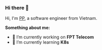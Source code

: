 ### Hi there 👋

Hi, I'm [PP](https://phuongphung.com), a software engineer from Vietnam.

**Something about me:**

- 🔭 I’m currently working on **FPT Telecom**
- 🌱 I’m currently learning **K8s**
